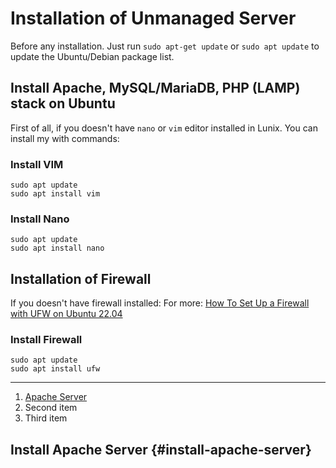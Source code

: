 # Installation of Unmanaged Server

Before any installation. Just run ```sudo apt-get update``` or ```sudo apt update``` to update the Ubuntu/Debian package list.

## Install Apache, MySQL/MariaDB, PHP (LAMP) stack on Ubuntu

First of all, if you doesn't have ```nano``` or ```vim``` editor installed in Lunix. You can install my with commands:

### Install VIM

```install vim command
sudo apt update
sudo apt install vim
```

### Install Nano

```install nano command
sudo apt update
sudo apt install nano
```

## Installation of Firewall

If you doesn't have firewall installed:
For more: [How To Set Up a Firewall with UFW on Ubuntu 22.04](https://www.digitalocean.com/community/tutorials/how-to-set-up-a-firewall-with-ufw-on-ubuntu-22-04)

### Install Firewall

```install firewall command
sudo apt update
sudo apt install ufw
```

---

1. [Apache Server](install-apache-server)
2. Second item
3. Third item

## Install Apache Server {#install-apache-server}

